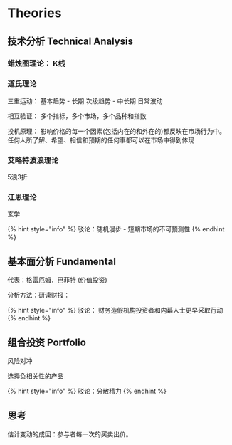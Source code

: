 # Theories

## 技术分析 Technical Analysis

### 蜡烛图理论： K线 

### 道氏理论

三重运动： 基本趋势 - 长期 次级趋势 - 中长期 日常波动 

相互验证： 多个指标，多个市场，多个品种和指数 

投机原理： 影响价格的每一个因素\(包括内在的和外在的\)都反映在市场行为中。任何人所了解、希望、相信和预期的任何事都可以在市场中得到体现 

### 艾略特波浪理论

5浪3折 

### 江恩理论

玄学

{% hint style="info" %}
驳论：随机漫步 - 短期市场的不可预测性
{% endhint %}

## 基本面分析 Fundamental 

代表：格雷厄姆，巴菲特  \(价值投资\)

分析方法：研读财报： 

{% hint style="info" %}
驳论： 财务造假机构投资者和内幕人士更早采取行动
{% endhint %}

## 组合投资 Portfolio

风险对冲

选择负相关性的产品

{% hint style="info" %}
驳论：分散精力
{% endhint %}

## 思考

估计变动的成因：参与者每一次的买卖出价。

